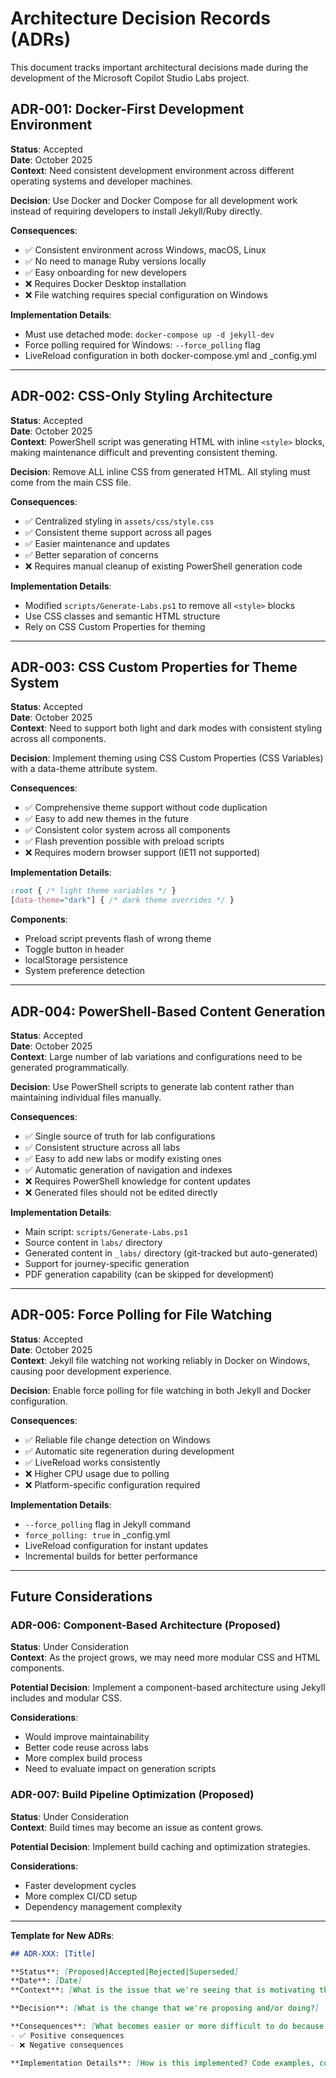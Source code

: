 # Architecture Decision Records (ADRs)

This document tracks important architectural decisions made during the development of the Microsoft Copilot Studio Labs project.

## ADR-001: Docker-First Development Environment

**Status**: Accepted  
**Date**: October 2025  
**Context**: Need consistent development environment across different operating systems and developer machines.

**Decision**: Use Docker and Docker Compose for all development work instead of requiring developers to install Jekyll/Ruby directly.

**Consequences**:
- ✅ Consistent environment across Windows, macOS, Linux
- ✅ No need to manage Ruby versions locally
- ✅ Easy onboarding for new developers
- ❌ Requires Docker Desktop installation
- ❌ File watching requires special configuration on Windows

**Implementation Details**:
- Must use detached mode: `docker-compose up -d jekyll-dev`
- Force polling required for Windows: `--force_polling` flag
- LiveReload configuration in both docker-compose.yml and _config.yml

---

## ADR-002: CSS-Only Styling Architecture

**Status**: Accepted  
**Date**: October 2025  
**Context**: PowerShell script was generating HTML with inline `<style>` blocks, making maintenance difficult and preventing consistent theming.

**Decision**: Remove ALL inline CSS from generated HTML. All styling must come from the main CSS file.

**Consequences**:
- ✅ Centralized styling in `assets/css/style.css`
- ✅ Consistent theme support across all pages
- ✅ Easier maintenance and updates
- ✅ Better separation of concerns
- ❌ Requires manual cleanup of existing PowerShell generation code

**Implementation Details**:
- Modified `scripts/Generate-Labs.ps1` to remove all `<style>` blocks
- Use CSS classes and semantic HTML structure
- Rely on CSS Custom Properties for theming

---

## ADR-003: CSS Custom Properties for Theme System

**Status**: Accepted  
**Date**: October 2025  
**Context**: Need to support both light and dark modes with consistent styling across all components.

**Decision**: Implement theming using CSS Custom Properties (CSS Variables) with a data-theme attribute system.

**Consequences**:
- ✅ Comprehensive theme support without code duplication
- ✅ Easy to add new themes in the future
- ✅ Consistent color system across all components
- ✅ Flash prevention possible with preload scripts
- ❌ Requires modern browser support (IE11 not supported)

**Implementation Details**:
```css
:root { /* light theme variables */ }
[data-theme="dark"] { /* dark theme overrides */ }
```

**Components**:
- Preload script prevents flash of wrong theme
- Toggle button in header
- localStorage persistence
- System preference detection

---

## ADR-004: PowerShell-Based Content Generation

**Status**: Accepted  
**Date**: October 2025  
**Context**: Large number of lab variations and configurations need to be generated programmatically.

**Decision**: Use PowerShell scripts to generate lab content rather than maintaining individual files manually.

**Consequences**:
- ✅ Single source of truth for lab configurations
- ✅ Consistent structure across all labs
- ✅ Easy to add new labs or modify existing ones
- ✅ Automatic generation of navigation and indexes
- ❌ Requires PowerShell knowledge for content updates
- ❌ Generated files should not be edited directly

**Implementation Details**:
- Main script: `scripts/Generate-Labs.ps1`
- Source content in `labs/` directory
- Generated content in `_labs/` directory (git-tracked but auto-generated)
- Support for journey-specific generation
- PDF generation capability (can be skipped for development)

---

## ADR-005: Force Polling for File Watching

**Status**: Accepted  
**Date**: October 2025  
**Context**: Jekyll file watching not working reliably in Docker on Windows, causing poor development experience.

**Decision**: Enable force polling for file watching in both Jekyll and Docker configuration.

**Consequences**:
- ✅ Reliable file change detection on Windows
- ✅ Automatic site regeneration during development
- ✅ LiveReload works consistently
- ❌ Higher CPU usage due to polling
- ❌ Platform-specific configuration required

**Implementation Details**:
- `--force_polling` flag in Jekyll command
- `force_polling: true` in _config.yml
- LiveReload configuration for instant updates
- Incremental builds for better performance

---

## Future Considerations

### ADR-006: Component-Based Architecture (Proposed)

**Status**: Under Consideration  
**Context**: As the project grows, we may need more modular CSS and HTML components.

**Potential Decision**: Implement a component-based architecture using Jekyll includes and modular CSS.

**Considerations**:
- Would improve maintainability
- Better code reuse across labs
- More complex build process
- Need to evaluate impact on generation scripts

### ADR-007: Build Pipeline Optimization (Proposed)

**Status**: Under Consideration  
**Context**: Build times may become an issue as content grows.

**Potential Decision**: Implement build caching and optimization strategies.

**Considerations**:
- Faster development cycles
- More complex CI/CD setup
- Dependency management complexity

---

**Template for New ADRs**:

```markdown
## ADR-XXX: [Title]

**Status**: [Proposed|Accepted|Rejected|Superseded]  
**Date**: [Date]  
**Context**: [What is the issue that we're seeing that is motivating this decision or change?]

**Decision**: [What is the change that we're proposing and/or doing?]

**Consequences**: [What becomes easier or more difficult to do because of this change?]
- ✅ Positive consequences
- ❌ Negative consequences

**Implementation Details**: [How is this implemented? Code examples, configuration, etc.]
```
